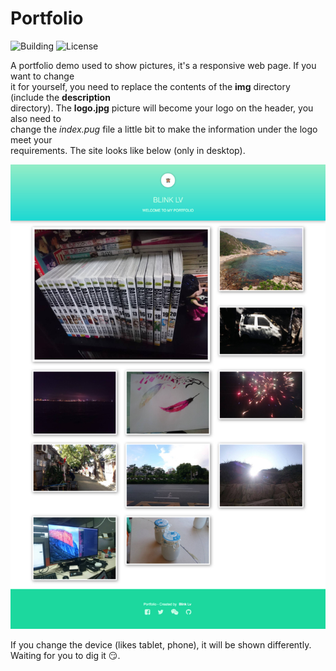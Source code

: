 # Portfolio

![Building](https://img.shields.io/badge/building-passing-green.svg)
![License](https://img.shields.io/badge/license-MIT-blue.svg)

A portfolio demo used to show pictures, it's a responsive web page.  If you want to change    
it for yourself, you need to replace the contents of the **img** directory (include the **description**   
directory). The **logo.jpg** picture will become your logo on the header, you also need to  
change the *index.pug* file a little bit to make the information under the logo meet your   
requirements. The site looks like below (only in desktop).

![Desktop](readme/desktop.jpg)

If you change the device (likes tablet, phone), it will be shown differently. Waiting for you to dig it :smirk:.
